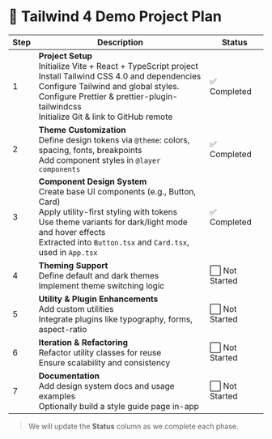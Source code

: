 # 🧭 Tailwind 4 Demo Project Plan

| Step | Description                                                                                                                                                                                                                                                         | Status         |
| ---- | ------------------------------------------------------------------------------------------------------------------------------------------------------------------------------------------------------------------------------------------------------------------- | -------------- |
| 1    | **Project Setup** <br/> Initialize Vite + React + TypeScript project <br/> Install Tailwind CSS 4.0 and dependencies <br/> Configure Tailwind and global styles. <br/>Configure Prettier & prettier-plugin-tailwindcss <br/> Initialize Git & link to GitHub remote | ✅ Completed   |
| 2    | **Theme Customization** <br/> Define design tokens via `@theme`: colors, spacing, fonts, breakpoints <br/> Add component styles in `@layer components`                                                                                                              | ✅ Completed   |
| 3    | **Component Design System** <br/> Create base UI components (e.g., Button, Card) <br/> Apply utility-first styling with tokens <br/> Use theme variants for dark/light mode and hover effects <br/> Extracted into `Button.tsx` and `Card.tsx`, used in `App.tsx`   | ✅ Completed   |
| 4    | **Theming Support** <br/> Define default and dark themes <br/> Implement theme switching logic                                                                                                                                                                      | ⬜ Not Started |
| 5    | **Utility & Plugin Enhancements** <br/> Add custom utilities <br/> Integrate plugins like typography, forms, aspect-ratio                                                                                                                                           | ⬜ Not Started |
| 6    | **Iteration & Refactoring** <br/> Refactor utility classes for reuse <br/> Ensure scalability and consistency                                                                                                                                                       | ⬜ Not Started |
| 7    | **Documentation** <br/> Add design system docs and usage examples <br/> Optionally build a style guide page in-app                                                                                                                                                  | ⬜ Not Started |

> We will update the **Status** column as we complete each phase.
